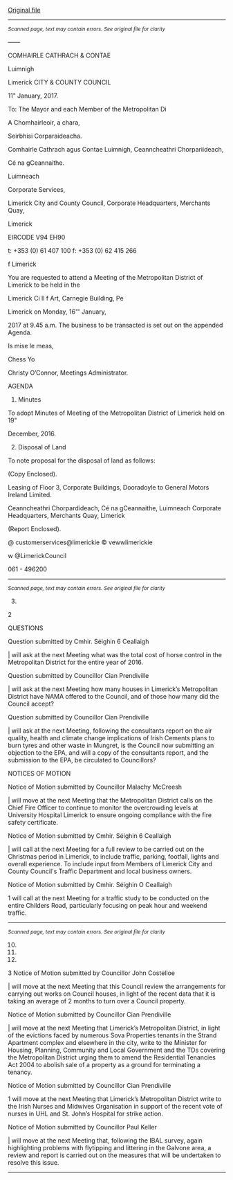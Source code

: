 [Original file](https://beta.limerick.ie/sites/default/files/media/documents/2017-04/agenda_2017-01-16.pdf)

---
*<small>Scanned page, text may contain errors. See original file for clarity</small>*  

——

COMHAIRLE
CATHRACH & CONTAE

Luimnigh

Limerick
CITY & COUNTY
COUNCIL

11" January, 2017.

To: The Mayor and each Member of the Metropolitan Di

A Chomhairleoir, a chara,

Seirbhisi Corparaideacha.

Comhairle Cathrach agus Contae Luimnigh,
Ceanncheathri Chorpariideach,

Cé na gCeannaithe.

Luimneach

Corporate Services,

Limerick City and County Council,
Corporate Headquarters,
Merchants Quay,

Limerick

EIRCODE V94 EH90

t: +353 (0) 61 407 100
f: +353 (0) 62 415 266

f Limerick

You are requested to attend a Meeting of the Metropolitan District of Limerick to be held in the

Limerick Ci ll f Art, Carnegie Building, Pe

Limerick on Monday, 16'" January,

2017 at 9.45 a.m. The business to be transacted is set out on the appended Agenda.

Is mise le meas,

Chess Yo

Christy O’Connor,
Meetings Administrator.

AGENDA

1. Minutes

To adopt Minutes of Meeting of the Metropolitan District of Limerick held on 19"

December, 2016.

2. Disposal of Land

To note proposal for the disposal of land as follows:

(Copy Enclosed).

Leasing of Floor 3, Corporate Buildings, Dooradoyle to General Motors Ireland Limited.

Ceanncheathri Chorpardideach, Cé na gCeannaithe, Luimneach
Corporate Headquarters, Merchants Quay, Limerick

(Report Enclosed).

@ customerservices@limerickie
© vewwlimerickie

w @LimerickCouncil

061 - 496200


---
*<small>Scanned page, text may contain errors. See original file for clarity</small>*  

3.

2

QUESTIONS

Question submitted by Cmhir. Séighin 6 Ceallaigh

| will ask at the next Meeting what was the total cost of horse control in the Metropolitan
District for the entire year of 2016.

Question submitted by Councillor Cian Prendiville

| will ask at the next Meeting how many houses in Limerick’s Metropolitan District have
NAMA offered to the Council, and of those how many did the Council accept?

Question submitted by Councillor Cian Prendiville

| will ask at the next Meeting, following the consultants report on the air quality, health
and climate change implications of Irish Cements plans to burn tyres and other waste in
Mungret, is the Council now submitting an objection to the EPA, and will a copy of the
consultants report, and the submission to the EPA, be circulated to Councillors?

NOTICES OF MOTION

Notice of Motion submitted by Councillor Malachy McCreesh

| will move at the next Meeting that the Metropolitan District calls on the Chief Fire Officer
to continue to monitor the overcrowding levels at University Hospital Limerick to ensure
ongoing compliance with the fire safety certificate.

Notice of Motion submitted by Cmhir. Séighin 6 Ceallaigh

| will call at the next Meeting for a full review to be carried out on the Christmas period in
Limerick, to include traffic, parking, footfall, lights and overall experience. To include input
from Members of Limerick City and County Council's Traffic Department and local business
owners.

Notice of Motion submitted by Cmhir. Séighin O Ceallaigh

1 will call at the next Meeting for a traffic study to be conducted on the entire Childers
Road, particularly focusing on peak hour and weekend traffic.


---
*<small>Scanned page, text may contain errors. See original file for clarity</small>*  

10.

11.

12.

3
Notice of Motion submitted by Councillor John Costelloe

| will move at the next Meeting that this Council review the arrangements for carrying out
works on Council houses, in light of the recent data that it is taking an average of 2 months
to turn over a Council property.

Notice of Motion submitted by Councillor Cian Prendiville

| will move at the next Meeting that Limerick’s Metropolitan District, in light of the
evictions faced by numerous Sova Properties tenants in the Strand Apartment complex and
elsewhere in the city, write to the Minister for Housing, Planning, Community and Local
Government and the TDs covering the Metropolitan District urging them to amend the
Residential Tenancies Act 2004 to abolish sale of a property as a ground for terminating a
tenancy.

Notice of Motion submitted by Councillor Cian Prendiville

1 will move at the next Meeting that Limerick’s Metropolitan District write to the Irish
Nurses and Midwives Organisation in support of the recent vote of nurses in UHL and St.
John’s Hospital for strike action.

Notice of Motion submitted by Councillor Paul Keller

| will move at the next Meeting that, following the IBAL survey, again highlighting problems
with flytipping and littering in the Galvone area, a review and report is carried out on the
measures that will be undertaken to resolve this issue.


---
